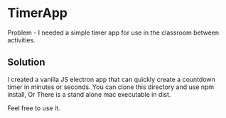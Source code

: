 # TimerApp

Problem - I needed a simple timer app for use in the classroom between activities.

## Solution
I created a vanilla JS electron app that can quickly create a countdown timer in minutes or seconds. 
You can clone this directory and use npm install,
Or There is a stand alone mac executable in dist.

Feel free to use it.
